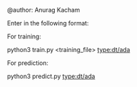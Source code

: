 @author: Anurag Kacham

Enter in the following format:

For training:

python3 train.py <training_file> <hypoOut> <type:dt/ada>

For prediction:

python3 predict.py <hypo> <type:dt/ada>